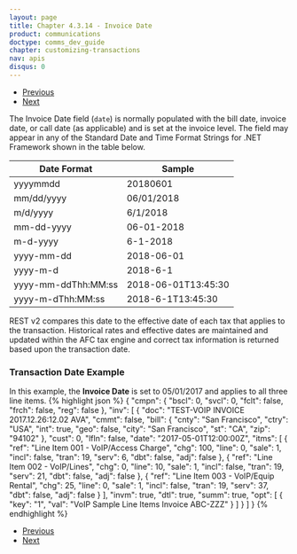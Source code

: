 ```yaml
---
layout: page
title: Chapter 4.3.14 - Invoice Date
product: communications
doctype: comms_dev_guide
chapter: customizing-transactions
nav: apis
disqus: 0
---
```


<ul class="pager">
  <li class="previous"><a href="/communications/dev-guide/customizing-transactions/sample-transactions/commit/"><i class="glyphicon glyphicon-chevron-left"></i>Previous</a></li>
  <li class="next"><a href="/communications/dev-guide/customizing-transactions/sample-transactions/invoice-mode/">Next<i class="glyphicon glyphicon-chevron-right"></i></a></li>
</ul>

The Invoice Date field (<code>date</code>) is normally populated with the bill date, invoice date, or call date (as applicable) and is set at the invoice level.  The field may appear in any of the Standard Date and Time Format Strings for .NET Framework shown in the table below.

<div class="mobile-table">
  <table class="styled-table">
    <thead>
      <tr>
        <th>Date Format</th>
        <th>Sample</th>
      </tr>
    </thead>
    <tbody>
      <tr>
        <td>yyyymmdd</td>
        <td>20180601</td>
      </tr>
      <tr>
        <td>mm/dd/yyyy</td>
        <td>06/01/2018</td>
      </tr>
      <tr>
        <td>m/d/yyyy</td>
        <td>6/1/2018</td>
      </tr>
      <tr>
        <td>mm-dd-yyyy</td>
        <td>06-01-2018</td>
      </tr>
      <tr>
        <td>m-d-yyyy</td>
        <td>6-1-2018</td>
      </tr>
      <tr>
        <td>yyyy-mm-dd</td>
        <td>2018-06-01</td>
      </tr>
      <tr>
        <td>yyyy-m-d</td>
        <td>2018-6-1</td>
      </tr>
      <tr>
        <td>yyyy-mm-ddThh:MM:ss</td>
        <td>2018-06-01T13:45:30</td>
      </tr>
      <tr>
        <td>yyyy-m-dThh:MM:ss</td>
        <td>2018-6-1T13:45:30</td>
      </tr>
    </tbody>
  </table>
</div>

REST v2 compares this date to the effective date of each tax that applies to the transaction. Historical rates and effective dates are maintained and updated within the AFC tax engine and correct tax information is returned based upon the transaction date. 

<h3>Transaction Date Example</h3>
In this example, the <b>Invoice Date</b> is set to 05/01/2017 and applies to all three line items.
{% highlight json %}
{
  "cmpn": {
    "bscl": 0,
    "svcl": 0,
    "fclt": false,
    "frch": false,
    "reg": false
  },
  "inv": [
    {
      "doc": "TEST-VOIP INVOICE 2017.12.26:12.02 AVA",
      "cmmt": false,
      "bill": {
        "cnty": "San Francisco",
        "ctry": "USA",
        "int": true,
        "geo": false,
        "city": "San Francisco",
        "st": "CA",
        "zip": "94102"
      },
      "cust": 0,
      "lfln": false,
      "date": "2017-05-01T12:00:00Z",
      "itms": [
        {
          "ref": "Line Item 001 - VoIP/Access Charge",
          "chg": 100,
          "line": 0,
          "sale": 1,
          "incl": false,
          "tran": 19,
          "serv": 6,
          "dbt": false,
          "adj": false
        },
        {
          "ref": "Line Item 002 - VoIP/Lines",
          "chg": 0,
          "line": 10,
          "sale": 1,
          "incl": false,
          "tran": 19,
          "serv": 21,
          "dbt": false,
          "adj": false
        },
        {
          "ref": "Line Item 003 - VoIP/Equip Rental",
          "chg": 25,
          "line": 0,
          "sale": 1,
          "incl": false,
          "tran": 19,
          "serv": 37,
          "dbt": false,
          "adj": false
        }
      ],
      "invm": true,
      "dtl": true,
      "summ": true,
      "opt": [
        {
          "key": "1",
          "val": "VoIP Sample Line Items Invoice ABC-ZZZ"
        }
      ]
    }
  ]
}
{% endhighlight %}

<ul class="pager">
  <li class="previous"><a href="/communications/dev-guide/customizing-transactions/sample-transactions/commit/"><i class="glyphicon glyphicon-chevron-left"></i>Previous</a></li>
  <li class="next"><a href="/communications/dev-guide/customizing-transactions/sample-transactions/invoice-mode/">Next<i class="glyphicon glyphicon-chevron-right"></i></a></li>
</ul>